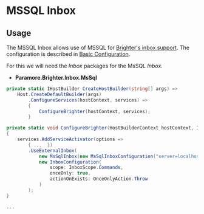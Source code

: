 # MSSQL Inbox

## Usage
The MSSQL Inbox allows use of MSSQL for [Brighter's inbox support](/contents/BrighterInboxSupport.md). The configuration is described in [Basic Configuration](/contents/BrighterBasicConfiguration.md).

For this we will need the *Inbox* packages for the MsSQL *Inbox*.

* **Paramore.Brighter.Inbox.MsSql**

``` csharp
private static IHostBuilder CreateHostBuilder(string[] args) =>
    Host.CreateDefaultBuilder(args)
        .ConfigureServices(hostContext, services) =>
        {
            ConfigureBrighter(hostContext, services);
        }

private static void ConfigureBrighter(HostBuilderContext hostContext, IServiceCollection services)
{
    services.AddServiceActivator(options =>
        { ...  })
        .UseExternalInbox(
            new MsSqlInbox(new MsSqlInboxConfiguration("server=localhost; port=3306; uid=root; pwd=root; database=Salutations", "Inbox");
            new InboxConfiguration(
                scope: InboxScope.Commands,
                onceOnly: true,
                actionOnExists: OnceOnlyAction.Throw
            )
        );
}

...

```

